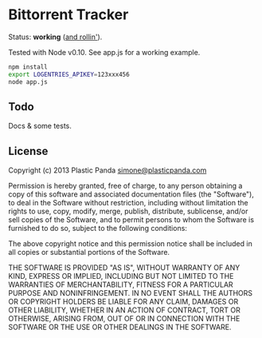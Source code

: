 
Bittorrent Tracker
==================

Status: **working** ([and rollin'](http://plasticpanda.github.io/they-see-me-rolling/)).

Tested with Node v0.10.
See app.js for a working example.

```bash
npm install
export LOGENTRIES_APIKEY=123xxx456
node app.js
```

## Todo ##

Docs & some tests.


## License ##

Copyright (c) 2013 Plastic Panda <simone@plasticpanda.com>

Permission is hereby granted, free of charge, to any person obtaining a copy
of this software and associated documentation files (the "Software"), to deal
in the Software without restriction, including without limitation the rights
to use, copy, modify, merge, publish, distribute, sublicense, and/or sell
copies of the Software, and to permit persons to whom the Software is
furnished to do so, subject to the following conditions:

The above copyright notice and this permission notice shall be included in all
copies or substantial portions of the Software.

THE SOFTWARE IS PROVIDED "AS IS", WITHOUT WARRANTY OF ANY KIND, EXPRESS OR
IMPLIED, INCLUDING BUT NOT LIMITED TO THE WARRANTIES OF MERCHANTABILITY,
FITNESS FOR A PARTICULAR PURPOSE AND NONINFRINGEMENT. IN NO EVENT SHALL THE
AUTHORS OR COPYRIGHT HOLDERS BE LIABLE FOR ANY CLAIM, DAMAGES OR OTHER
LIABILITY, WHETHER IN AN ACTION OF CONTRACT, TORT OR OTHERWISE, ARISING FROM,
OUT OF OR IN CONNECTION WITH THE SOFTWARE OR THE USE OR OTHER DEALINGS IN THE
SOFTWARE.

